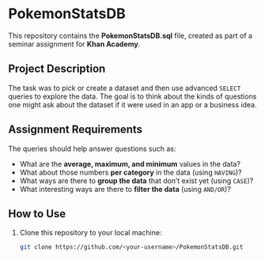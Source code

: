 # PokemonStatsDB

This repository contains the **PokemonStatsDB.sql** file, created as part of a seminar assignment for **Khan Academy**.  

## Project Description
The task was to pick or create a dataset and then use advanced `SELECT` queries to explore the data. The goal is to think about the kinds of questions one might ask about the dataset if it were used in an app or a business idea.  

## Assignment Requirements
The queries should help answer questions such as:  

- What are the **average, maximum, and minimum** values in the data?  
- What about those numbers **per category** in the data (using `HAVING`)?  
- What ways are there to **group the data** that don’t exist yet (using `CASE`)?  
- What interesting ways are there to **filter the data** (using `AND/OR`)?  

## How to Use
1. Clone this repository to your local machine:  
   ```bash
   git clone https://github.com/<your-username>/PokemonStatsDB.git
